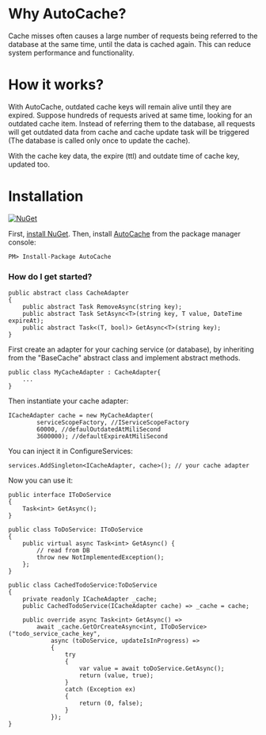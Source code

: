 # Why AutoCache?

Cache misses often causes a large number of requests being referred to the database at the same time, until the data is cached again. This can reduce system performance and functionality.

# How it works?

With AutoCache, outdated cache keys will remain alive until they are expired.
Suppose hundreds of requests arived at same time, looking for an outdated cache item. Instead of referring them to the database, all requests will get outdated data from cache and cache update task will be triggered (The database is called only once to update the cache).

With the cache key data, the expire (ttl) and outdate time of cache key, updated too.

# Installation

[![NuGet](https://img.shields.io/badge/AutoCache-nuget-green)](https://www.nuget.org/packages/AutoCache/)

First, [install NuGet](http://docs.nuget.org/docs/start-here/installing-nuget). Then, install [AutoCache](https://www.nuget.org/packages/AutoCache/) from the package manager console:

```
PM> Install-Package AutoCache
```

### How do I get started?

    public abstract class CacheAdapter
    {
        public abstract Task RemoveAsync(string key);
        public abstract Task SetAsync<T>(string key, T value, DateTime expireAt);
        public abstract Task<(T, bool)> GetAsync<T>(string key);
    }

First create an adapter for your caching service (or database), by inheriting from the "BaseCache" abstract class and implement abstract methods.

    public class MyCacheAdapter : CacheAdapter{
        ...
    }

Then instantiate your cache adapter:

    ICacheAdapter cache = new MyCacheAdapter(
            serviceScopeFactory, //IServiceScopeFactory
            60000, //defaulOutdatedAtMiliSecond
            3600000); //defaultExpireAtMiliSecond

You can inject it in ConfigureServices:

    services.AddSingleton<ICacheAdapter, cache>(); // your cache adapter

Now you can use it:

    public interface IToDoService
    {
        Task<int> GetAsync();
    }

    public class ToDoService: IToDoService
    {
        public virtual async Task<int> GetAsync() {
            // read from DB
            throw new NotImplementedException();
        };
    }

    public class CachedTodoService:ToDoService
    {
        private readonly ICacheAdapter _cache;
        public CachedTodoService(ICacheAdapter cache) => _cache = cache;

        public override async Task<int> GetAsync() =>
            await _cache.GetOrCreateAsync<int, IToDoService>("todo_service_cache_key",
                async (toDoService, updateIsInProgress) =>
                {
                    try
                    {
                        var value = await toDoService.GetAsync();
                        return (value, true);
                    }
                    catch (Exception ex)
                    {
                        return (0, false);
                    }
                });
    }

